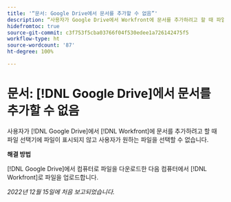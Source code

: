```yaml
---
title: '“문서: Google Drive에서 문서를 추가할 수 없음”'
description: “사용자가 Google Drive에서 Workfront에 문서를 추가하려고 할 때 파일 선택기에 파일이 표시되지 않고 사용자가 원하는 파일을 선택할 수 없습니다.”
hidefromtoc: true
source-git-commit: c3f753f5cba03766f04f530edee1a726142475f5
workflow-type: ht
source-wordcount: '87'
ht-degree: 100%

---
```



# 문서: [!DNL Google Drive]에서 문서를 추가할 수 없음

<!--On WF and WFP TOCs-->

사용자가 [!DNL Google Drive]에서 [!DNL Workfront]에 문서를 추가하려고 할 때 파일 선택기에 파일이 표시되지 않고 사용자가 원하는 파일을 선택할 수 없습니다.

**해결 방법**

[!DNL Google Drive]에서 컴퓨터로 파일을 다운로드한 다음 컴퓨터에서 [!DNL Workfront]로 파일을 업로드합니다.

_2022년 12월 15일에 처음 보고되었습니다._

